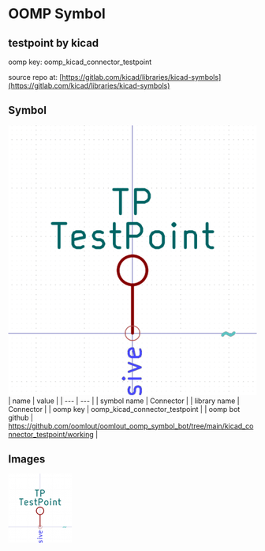 # OOMP Symbol  
## testpoint  by kicad  
  
oomp key: oomp_kicad_connector_testpoint  
  
source repo at: [https://gitlab.com/kicad/libraries/kicad-symbols](https://gitlab.com/kicad/libraries/kicad-symbols)  
## Symbol  
  
[![working.png](working_600.png)](working.png)  
| name | value | 
| --- | --- | 
| symbol name | Connector | 
| library name | Connector | 
| oomp key | oomp_kicad_connector_testpoint | 
| oomp bot github | https://github.com/oomlout/oomlout_oomp_symbol_bot/tree/main/kicad_connector_testpoint/working | 
## Images  
  
[![working.png](working_140.png)](working.png)  
